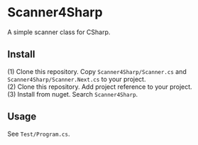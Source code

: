 # Scanner4Sharp
A simple scanner class for CSharp.

## Install
(1) Clone this repository. Copy `Scanner4Sharp/Scanner.cs` and `Scanner4Sharp/Scanner.Next.cs` to your project.  
(2) Clone this repository. Add project reference to your project.  
(3) Install from nuget. Search `Scanner4Sharp`.

## Usage
See `Test/Program.cs`.

